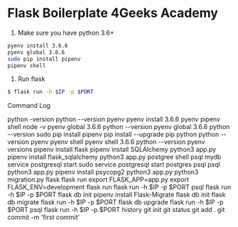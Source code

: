 # Flask Boilerplate 4Geeks Academy

1. Make sure you have python 3.6+
```sh
pyenv install 3.6.6
pyenv global 3.6.6
sudo pip install pipenv
pipenv shell
```

1. Run flask
```sh
$ flask run -h $IP -p $PORT
```

Command Log

python -version
python --version
pyenv
pyenv install 3.6.6
pyenv
pipenv shell
node -v
pyenv global 3.6.6
python --version
pyenv global 3.6.6
python --version
sudo pip install pipenv
pip install --upgrade pip
python
python --version
pyenv
pyenv shell
pyenv shell 3.6.6
python --version
pyenv versions
pipenv install flask
pipenv install SQLAlchemy
python3 app.py
pipenv install flask_sqlalchemy
python3 app.py
postgree shell
psql mydb
service postgresql start
sudo service postgresql start
postgres psql
psql
python3 app.py
pipenv install psycopg2
python3 app.py
python3 migration.py 
flask
flask run
export FLASK_APP=app.py
export FLASK_ENV=development
flask run
flask run -h $IP -p $PORT
psql
flask run -h $IP -p $PORT
flask db init
pipenv install Flask-Migrate
flask db init
flask db migrate
flask run -h $IP -p $PORT
flask db upgrade
flask run -h $IP -p $PORT
psql
flask run -h $IP -p $PORT
history
git init
git status
git add .
git commit -m 'first commit'
